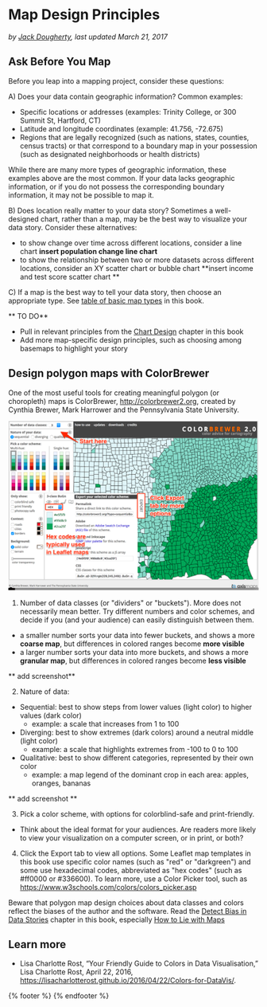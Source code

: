 # Map Design Principles
*by [Jack Dougherty](../../introduction/who.md), last updated March 21, 2017*

## Ask Before You Map
Before you leap into a mapping project, consider these questions:

A) Does your data contain geographic information? Common examples:
- Specific locations or addresses (examples: Trinity College, or 300 Summit St, Hartford, CT)
- Latitude and longitude coordinates (example: 41.756, -72.675)
- Regions that are legally recognized (such as nations, states, counties, census tracts) or that correspond to a boundary map in your possession (such as designated neighborhoods or health districts)

While there are many more types of geographic information, these examples above are the most common. If your data lacks geographic information, or if you do not possess the corresponding boundary information, it may not be possible to map it.

B) Does location really matter to your data story?
Sometimes a well-designed chart, rather than a map, may be the best way to visualize your data story. Consider these alternatives:
- to show change over time across different locations, consider a line chart **insert population change line chart**
- to show the relationship between two or more datasets across different locations, consider an XY scatter chart or bubble chart **insert income and test score scatter chart **

C) If a map is the best way to tell your data story, then choose an appropriate type. See [table of basic map types](map) in this book.

** TO DO**
- Pull in relevant principles from the [Chart Design](../chart/design) chapter in this book
- Add more map-specific design principles, such as choosing among basemaps to highlight your story

## Design polygon maps with ColorBrewer
One of the most useful tools for creating meaningful polygon (or choropleth) maps is ColorBrewer, http://colorbrewer2.org, created by Cynthia Brewer, Mark Harrower and the Pennsylvania State University.

![Screenshot: ColorBrewer web interface](colorbrewer.png)

1) Number of data classes (or "dividers" or "buckets"). More does not necessarily mean better. Try different numbers and color schemes, and decide if you (and your audience) can easily distinguish between them.
- a smaller number sorts your data into fewer buckets, and shows a more **coarse map**, but differences in colored ranges become **more visible**
- a larger number sorts your data into more buckets, and shows a more **granular map**, but differences in colored ranges become **less visible**

** add screenshot**

2) Nature of data:
- Sequential: best to show steps from lower values (light color) to higher values (dark color)
  - example: a scale that increases from 1 to 100
- Diverging: best to show extremes (dark colors) around a neutral middle (light color)
  - example: a scale that highlights extremes from -100 to 0 to 100
- Qualitative: best to show different categories, represented by their own color
  - example: a map legend of the dominant crop in each area: apples, oranges, bananas

** add screenshot **

3) Pick a color scheme, with options for colorblind-safe and print-friendly.
- Think about the ideal format for your audiences. Are readers more likely to view your visualization on a computer screen, or in print, or both?

4) Click the Export tab to view all options. Some Leaflet map templates in this book use specific color names (such as "red" or "darkgreen") and some use hexadecimal codes, abbreviated as "hex codes" (such as #ff0000 or #336600). To learn more, use a Color Picker tool, such as https://www.w3schools.com/colors/colors_picker.asp

Beware that polygon map design choices about data classes and colors reflect the biases of the author and the software. Read the [Detect Bias in Data Stories](../detect) chapter in this book, especially [How to Lie with Maps](../detect/how-to-lie-with-maps)

## Learn more
- Lisa Charlotte Rost, “Your Friendly Guide to Colors in Data Visualisation,” Lisa Charlotte Rost, April 22, 2016, https://lisacharlotterost.github.io/2016/04/22/Colors-for-DataVis/.

{% footer %}
{% endfooter %}
